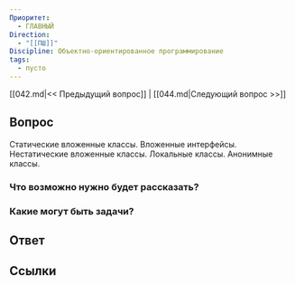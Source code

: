 ```yaml
---
Приоритет:
  - ГЛАВНЫЙ
Direction:
  - "[[ПШ]]" 
Discipline: Объектно-ориентированное программирование 
tags:
  - пусто
---
```

[[042.md|<< Предыдущий вопрос]] | [[044.md|Следующий вопрос >>]]
## Вопрос

Статические вложенные классы. Вложенные интерфейсы. Нестатические вложенные классы. Локальные классы. Анонимные классы.

### Что возможно нужно будет рассказать?

### Какие могут быть задачи?

## Ответ

## Ссылки
